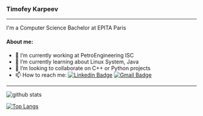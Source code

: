 ### Timofey Karpeev


---------------------------------------------------------------------------------------------------------------------------------------------------------------------------------


I'm a Computer Science Bachelor at EPITA Paris

#### About me:

- 🔭 I’m currently working at PetroEngineering ISC
- 🌱 I’m currently learning about Linux System, Java
- 👯 I’m looking to collaborate on C++ or Python projects
- 📫 How to reach me: [![Linkedin Badge](https://img.shields.io/badge/-Timofey_Karpeev-blue?style=flat-square&logo=Linkedin&logoColor=white&link=https://www.linkedin.com/in/timofey-karpeev/)](https://www.linkedin.com/in/timofey-karpeev/) [![Gmail Badge](https://img.shields.io/badge/-timofey.n.karpeev@gmail.com-c14438?style=flat-square&logo=Gmail&logoColor=white&link=mailto:timofey.n.karpeev@gmail.com)](mailto:timofey.n.karpeev@gmail.com)

---------------------------------------------------------------------------------------------------------------------------------------------------------------------------------
![github stats](https://github-readme-stats.vercel.app/api?username=Winnerty&show_icons=true)    



[![Top Langs](https://github-readme-stats.vercel.app/api/top-langs/?username=Winnerty&layout=compact)](https://github.com/Winnerty/github-readme-stats)
